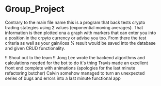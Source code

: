 # Group_Project
Contrary to the main file name this is a program that back tests crypto trading stategies using 2 values (exponential moving averages). 
That information is then plotted ona a graph with markers that can enter you into a position in the crpyto currency or advise you too.
From there the test criteria as well as your gain/loss %  result would be saved into the database and given CRUD functionality.

!! Shout out to the team !!
Jong Lee wrote the backend algorithms and calculations needed for the bot to do it's thing
Travis made an excellent front end complete with animations (apologies for the last minute refactoring butcher)
Calvin somehow managed to turn an unexpected series of bugs and errors into a last minute functional app
